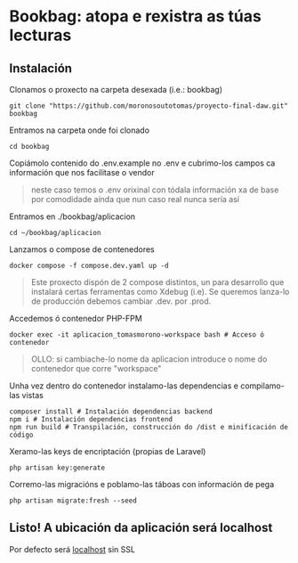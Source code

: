 # Bookbag: atopa e rexistra as túas lecturas

## Instalación

Clonamos o proxecto na carpeta desexada (i.e.: bookbag)
```
git clone "https://github.com/moronosoutotomas/proyecto-final-daw.git" bookbag
```

Entramos na carpeta onde foi clonado
```
cd bookbag
```

Copiámolo contenido do .env.example no .env e cubrimo-los campos ca información que nos facilitase o vendor
> neste caso temos o .env orixinal con tódala información xa de base por comodidade aínda que nun caso real nunca sería así

Entramos en ./bookbag/aplicacion
```
cd ~/bookbag/aplicacion
```

Lanzamos o compose de contenedores
```
docker compose -f compose.dev.yaml up -d
```
> Este proxecto dispón de 2 compose distintos, un para desarrollo que instalará certas ferramentas como Xdebug (i.e).
> Se queremos lanza-lo de producción debemos cambiar .dev. por .prod.

Accedemos ó contenedor PHP-FPM 
```
docker exec -it aplicacion_tomasmorono-workspace bash # Acceso ó contenedor
```
> OLLO: si cambiache-lo nome da aplicacion introduce o nome do contenedor que corre "workspace"

Unha vez dentro do contenedor instalamo-las dependencias e compilamo-las vistas
```
composer install # Instalación dependencias backend
npm i # Instalación dependencias frontend
npm run build # Transpilación, construcción do /dist e minificación de código
```

Xeramo-las keys de encriptación (propias de Laravel)
```
php artisan key:generate
```

Corremo-las migracións e poblamo-las táboas con información de pega
```
php artisan migrate:fresh --seed
```

## Listo! A ubicación da aplicación será localhost
Por defecto será [localhost](http://localhost) sin SSL
